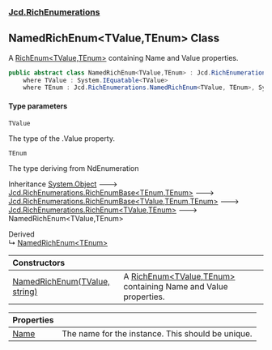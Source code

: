 ### [Jcd.RichEnumerations](Jcd.RichEnumerations.md 'Jcd.RichEnumerations')

## NamedRichEnum<TValue,TEnum> Class

A [RichEnum&lt;TValue,TEnum&gt;](Jcd.RichEnumerations.RichEnum_TValue,TEnum_.md 'Jcd.RichEnumerations.RichEnum<TValue,TEnum>') containing Name and Value properties.

```csharp
public abstract class NamedRichEnum<TValue,TEnum> : Jcd.RichEnumerations.RichEnum<TValue, TEnum>
    where TValue : System.IEquatable<TValue>
    where TEnum : Jcd.RichEnumerations.NamedRichEnum<TValue, TEnum>, System.IEquatable<TEnum>
```
#### Type parameters

<a name='Jcd.RichEnumerations.NamedRichEnum_TValue,TEnum_.TValue'></a>

`TValue`

The type of the .Value property.

<a name='Jcd.RichEnumerations.NamedRichEnum_TValue,TEnum_.TEnum'></a>

`TEnum`

The type deriving from NdEnumeration

Inheritance [System.Object](https://docs.microsoft.com/en-us/dotnet/api/System.Object 'System.Object') &#129106; [Jcd.RichEnumerations.RichEnumBase&lt;](Jcd.RichEnumerations.RichEnumBase_TEnumeration,TEnumeratedItem_.md 'Jcd.RichEnumerations.RichEnumBase<TEnumeration,TEnumeratedItem>')[TEnum](Jcd.RichEnumerations.NamedRichEnum_TValue,TEnum_.md#Jcd.RichEnumerations.NamedRichEnum_TValue,TEnum_.TEnum 'Jcd.RichEnumerations.NamedRichEnum<TValue,TEnum>.TEnum')[,](Jcd.RichEnumerations.RichEnumBase_TEnumeration,TEnumeratedItem_.md 'Jcd.RichEnumerations.RichEnumBase<TEnumeration,TEnumeratedItem>')[TEnum](Jcd.RichEnumerations.NamedRichEnum_TValue,TEnum_.md#Jcd.RichEnumerations.NamedRichEnum_TValue,TEnum_.TEnum 'Jcd.RichEnumerations.NamedRichEnum<TValue,TEnum>.TEnum')[&gt;](Jcd.RichEnumerations.RichEnumBase_TEnumeration,TEnumeratedItem_.md 'Jcd.RichEnumerations.RichEnumBase<TEnumeration,TEnumeratedItem>') &#129106; [Jcd.RichEnumerations.RichEnumBase&lt;](Jcd.RichEnumerations.RichEnumBase_TValue,TEnumeration,TEnumeratedItem_.md 'Jcd.RichEnumerations.RichEnumBase<TValue,TEnumeration,TEnumeratedItem>')[TValue](Jcd.RichEnumerations.NamedRichEnum_TValue,TEnum_.md#Jcd.RichEnumerations.NamedRichEnum_TValue,TEnum_.TValue 'Jcd.RichEnumerations.NamedRichEnum<TValue,TEnum>.TValue')[,](Jcd.RichEnumerations.RichEnumBase_TValue,TEnumeration,TEnumeratedItem_.md 'Jcd.RichEnumerations.RichEnumBase<TValue,TEnumeration,TEnumeratedItem>')[TEnum](Jcd.RichEnumerations.NamedRichEnum_TValue,TEnum_.md#Jcd.RichEnumerations.NamedRichEnum_TValue,TEnum_.TEnum 'Jcd.RichEnumerations.NamedRichEnum<TValue,TEnum>.TEnum')[,](Jcd.RichEnumerations.RichEnumBase_TValue,TEnumeration,TEnumeratedItem_.md 'Jcd.RichEnumerations.RichEnumBase<TValue,TEnumeration,TEnumeratedItem>')[TEnum](Jcd.RichEnumerations.NamedRichEnum_TValue,TEnum_.md#Jcd.RichEnumerations.NamedRichEnum_TValue,TEnum_.TEnum 'Jcd.RichEnumerations.NamedRichEnum<TValue,TEnum>.TEnum')[&gt;](Jcd.RichEnumerations.RichEnumBase_TValue,TEnumeration,TEnumeratedItem_.md 'Jcd.RichEnumerations.RichEnumBase<TValue,TEnumeration,TEnumeratedItem>') &#129106; [Jcd.RichEnumerations.RichEnum&lt;](Jcd.RichEnumerations.RichEnum_TValue,TEnum_.md 'Jcd.RichEnumerations.RichEnum<TValue,TEnum>')[TValue](Jcd.RichEnumerations.NamedRichEnum_TValue,TEnum_.md#Jcd.RichEnumerations.NamedRichEnum_TValue,TEnum_.TValue 'Jcd.RichEnumerations.NamedRichEnum<TValue,TEnum>.TValue')[,](Jcd.RichEnumerations.RichEnum_TValue,TEnum_.md 'Jcd.RichEnumerations.RichEnum<TValue,TEnum>')[TEnum](Jcd.RichEnumerations.NamedRichEnum_TValue,TEnum_.md#Jcd.RichEnumerations.NamedRichEnum_TValue,TEnum_.TEnum 'Jcd.RichEnumerations.NamedRichEnum<TValue,TEnum>.TEnum')[&gt;](Jcd.RichEnumerations.RichEnum_TValue,TEnum_.md 'Jcd.RichEnumerations.RichEnum<TValue,TEnum>') &#129106; NamedRichEnum<TValue,TEnum>

Derived  
&#8627; [NamedRichEnum&lt;TEnum&gt;](Jcd.RichEnumerations.NamedRichEnum_TEnum_.md 'Jcd.RichEnumerations.NamedRichEnum<TEnum>')

| Constructors | |
| :--- | :--- |
| [NamedRichEnum(TValue, string)](Jcd.RichEnumerations.NamedRichEnum_TValue,TEnum_.NamedRichEnum(TValue,string).md 'Jcd.RichEnumerations.NamedRichEnum<TValue,TEnum>.NamedRichEnum(TValue, string)') | A [RichEnum&lt;TValue,TEnum&gt;](Jcd.RichEnumerations.RichEnum_TValue,TEnum_.md 'Jcd.RichEnumerations.RichEnum<TValue,TEnum>') containing Name and Value properties. |

| Properties | |
| :--- | :--- |
| [Name](Jcd.RichEnumerations.NamedRichEnum_TValue,TEnum_.Name.md 'Jcd.RichEnumerations.NamedRichEnum<TValue,TEnum>.Name') | The name for the instance. This should be unique. |
